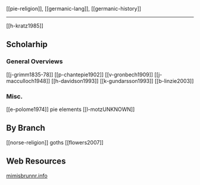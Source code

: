 [[pie-religion]], [[germanic-lang]], [[germanic-history]]

---

[[h-kratz1985]]
## Scholarhip
### General Overviews
[[j-grimm1835-78]]
[[p-chantepie1902]]
[[v-gronbech1909]]
[[j-macculloch1948]]
[[h-davidson1993]]
[[k-gundarsson1993]]
[[b-linzie2003]]
### Misc.
[[e-polome1974]] pie elements
[[l-motzUNKNOWN]]


## By Branch
[[norse-religion]]
goths [[flowers2007]]

## Web Resources
[mimisbrunnr.info](https://www.mimisbrunnr.info/)